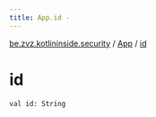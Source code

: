 ```yaml
---
title: App.id - 
---
```


[be.zvz.kotlininside.security](../index.html) / [App](index.html) / [id](./id.html)

# id

`val id: String`